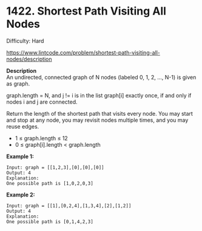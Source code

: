 # 1422. Shortest Path Visiting All Nodes

Difficulty: Hard

https://www.lintcode.com/problem/shortest-path-visiting-all-nodes/description

**Description**  
An undirected, connected graph of N nodes (labeled 0, 1, 2, ..., N-1) is given as graph.

graph.length = N, and j != i is in the list graph[i] exactly once, if and only if nodes i and j are connected.

Return the length of the shortest path that visits every node. You may start and stop at any node, you may revisit nodes multiple times, and you may reuse edges.

* 1 ≤ graph.length ≤ 12
* 0 ≤ graph[i].length < graph.length

**Example 1:**
```
Input: graph = [[1,2,3],[0],[0],[0]]
Output: 4
Explanation: 
One possible path is [1,0,2,0,3]
```

**Example 2:**
```
Input: graph = [[1],[0,2,4],[1,3,4],[2],[1,2]]
Output: 4
Explanation: 
One possible path is [0,1,4,2,3]
```
